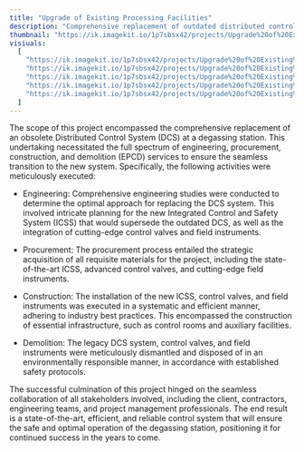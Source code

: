 ```yaml
---
title: "Upgrade of Existing Processing Facilities"
description: "Comprehensive replacement of outdated distributed control system at degassing station through full engineering, procurement, construction, and demolition services. Installed new integrated control and safety system, control valves, field instruments, and infrastructure for optimal operations."
thumbnail: "https://ik.imagekit.io/1p7sbsx42/projects/Upgrade%20of%20Existing%20Gas%20Processing%20Facilities/img_5.webp?tr=w-800,h-1200?updatedAt=1714369591085"
visiuals:
  [
    "https://ik.imagekit.io/1p7sbsx42/projects/Upgrade%20of%20Existing%20Gas%20Processing%20Facilities/img_5.webp?tr=w-800,h-1200?updatedAt=1714369591085",
    "https://ik.imagekit.io/1p7sbsx42/projects/Upgrade%20of%20Existing%20Gas%20Processing%20Facilities/img_3.webp?tr=w-800,h-1200?updatedAt=1714369590325",
    "https://ik.imagekit.io/1p7sbsx42/projects/Upgrade%20of%20Existing%20Gas%20Processing%20Facilities/img_2.webp?tr=w-800,h-1200?updatedAt=1714369589971",
    "https://ik.imagekit.io/1p7sbsx42/projects/Upgrade%20of%20Existing%20Gas%20Processing%20Facilities/img_1.webp?tr=w-800,h-1200?updatedAt=1714369589630",
    "https://ik.imagekit.io/1p7sbsx42/projects/Upgrade%20of%20Existing%20Gas%20Processing%20Facilities/img_4.webp?tr=w-800,h-1200?updatedAt=1714369585951",
  ]
---
```


The scope of this project encompassed the comprehensive replacement of an obsolete Distributed Control System (DCS) at a degassing station. This undertaking necessitated the full spectrum of engineering, procurement, construction, and demolition (EPCD) services to ensure the seamless transition to the new system. Specifically, the following activities were meticulously executed:

- Engineering: Comprehensive engineering studies were conducted to determine the optimal approach for replacing the DCS system. This involved intricate planning for the new Integrated Control and Safety System (ICSS) that would supersede the outdated DCS, as well as the integration of cutting-edge control valves and field instruments.

- Procurement: The procurement process entailed the strategic acquisition of all requisite materials for the project, including the state-of-the-art ICSS, advanced control valves, and cutting-edge field instruments.

- Construction: The installation of the new ICSS, control valves, and field instruments was executed in a systematic and efficient manner, adhering to industry best practices. This encompassed the construction of essential infrastructure, such as control rooms and auxiliary facilities.

- Demolition: The legacy DCS system, control valves, and field instruments were meticulously dismantled and disposed of in an environmentally responsible manner, in accordance with established safety protocols.

The successful culmination of this project hinged on the seamless collaboration of all stakeholders involved, including the client, contractors, engineering teams, and project management professionals. The end result is a state-of-the-art, efficient, and reliable control system that will ensure the safe and optimal operation of the degassing station, positioning it for continued success in the years to come.
